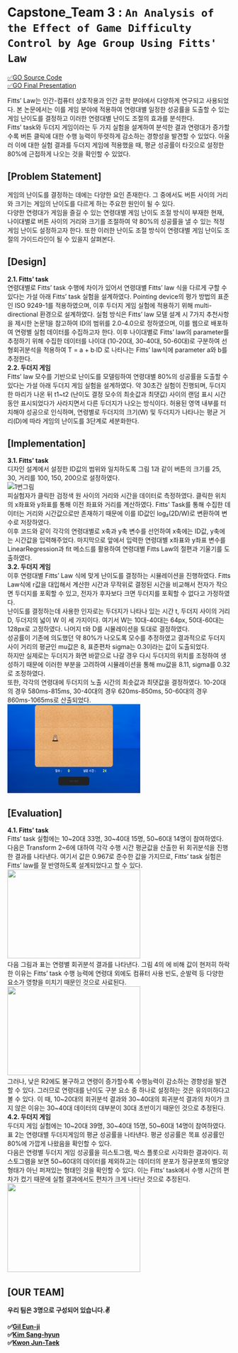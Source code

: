 # Capstone_Team 3 : `An Analysis of the Effect of Game Difficulty Control by Age Group Using Fitts' Law` <br>
[&#9989;GO Source Code](https://github.com/lifeelj/Capstone_Team3/tree/master)<br>
[&#9989;GO Final Presentation](https://github.com/lifeelj/Capstone_Team3/blob/main/Final%20presentation%20_%20Team%203.pdf)<br>

Fitts’ Law는 인간-컴퓨터 상호작용과 인간 공학 분야에서 다양하게 연구되고 사용되었다. 본 논문에서는 이를 게임 분야에 적용하여 연령대별 일정한 성공률을 도출할 수 있는 게임 난이도를 결정하고 이러한 연령대별 난이도 조절의 효과를 분석한다.<br>
Fitts’ task와 두더지 게임이라는 두 가지 실험을 설계하여 분석한 결과 연령대가 증가할수록 버튼 클릭에 대한 수행 능력이 뚜렷하게 감소하는 경향성을 발견할 수 있었다. 아울러 이에 대한 실험 결과를 두더지 게임에 적용했을 때, 평균 성공률이 타깃으로 설정한 80%에 근접하게 나오는 것을 확인할 수 있었다. 

## [Problem Statement]
게임의 난이도를 결정하는 데에는 다양한 요인 존재한다. 그 중에서도 버튼 사이의 거리와 크기는 게임의 난이도를 다르게 하는 주요한 원인이 될 수 있다. <br>
다양한 연령대가 게임을 즐길 수 있는 연령대별 게임 난이도 조절 방식이 부재한 현재, 나이대별로 버튼 사이의 거리와 크기를 조절하여 약 80%의 성공률을 낼 수 있는 적정 게임 난이도 설정하고자 한다. 또한 이러한 난이도 조절 방식이 연령대별 게임 난이도 조절의 가이드라인이 될 수 있을지 살펴본다.

## [Design]
**2.1. Fitts’ task <br>**
연령대별로 Fitts’ task 수행에 차이가 있어서 연령대별 Fitts’ law 식을 다르게 구할 수 있다는 가설 아래 Fitts’ task 실험을 설계하였다. Pointing device의 평가 방법의 표준인 ISO 9249-1를 적용하였으며, 이후 두더지 게임 실험에 적용하기 위해 multi-directional 환경으로 설계하였다. 실험 방식은 Fitts’ law 모델 설계 시 7가지 추천사항을 제시한 논문1을 참고하여
ID의 범위를 2.0-4.0으로 정하였으며, 이를 웹으로 배포하여 연령별 실험 데이터를 수집하고자 한다.  이후 나이대별로 Fitts’ law의 parameter를 추정하기 위해 수집한 데이터를 나이대 (10-20대, 30-40대, 50-60대)로 구분하여 선형회귀분석을 적용하여 T = a + b∙ID 로 나타나는 Fitts’ law식에 parameter a와 b를 추정한다. <br>
**2.2. 두더지 게임<br>**
Fitts’ law 모수를 기반으로 난이도를 모델링하여 연령대별 80%의 성공률을 도출할 수 있다는 가설 아래 두더지 게임 실험을 설계하였다. 약 30초간 실험이 진행되며, 두더지 한 마리가 나온 뒤 t1~t2 (난이도 결정 모수의 최솟값과 최댓값) 사이의 랜덤 표시 시간 동안 표시되었다가 사라지면서 다른 두더지가 나오는 방식이다. 허용된 영역 내부를 터치해야 성공으로 인식하며, 연령별로 두더지의 크기(W) 및 두더지가 나타나는 평균 거리(D)에 따라 게임의 난이도를 3단계로 세분화한다. 

## [Implementation]
**3.1. Fitts’ task <br>**
디자인 설계에서 설정한 ID값의 범위와 일치하도록 그림 1과 같이 버튼의 크기를 25, 30, 거리를 100, 150, 200으로 설정하였다. <br>
![1번그림](https://user-images.githubusercontent.com/55980214/102497418-f8132b80-40bb-11eb-8a2e-618c8291a7d5.png) <br>
피실험자가 클릭한 검정색 원 사이의 거리와 시간을 데이터로 측정하였다. 클릭한 위치의 x좌표와 y좌표를 통해 이전 좌표와 거리를 계산하였다. Fitts' Task를 통해 수집한 데이터는 거리와 시간값으로만 존재하기 때문에 이를 ID값인 log₂(2D/W)로 변환하여 변수로 저장하였다. <br>
이후 코드와 같이 각각의 연령대별로 x축과 y축 변수를 선언하여 x축에는 ID값, y축에는 시간값을 입력해주었다. 마지막으로 앞에서 입력한 연령대별 x좌표와 y좌표 변수를 LinearRegression과 fit 메소드를 활용하여 연령대별 Fitts Law의 절편과 기울기를 도출하였다.
 <br>
**3.2. 두더지 게임<br>**
이후 연령대별 Fitts’ Law 식에 맞게 난이도를 결정하는 시뮬레이션을 진행하였다. Fitts Law식에 r값을 대입해서 계산한 시간과 무작위로 결정된 시간을 비교해서 전자가 작으면 두더지를 포획할 수 있고, 전자가 후자보다 크면 두더지를 포획할 수 없다고 가정하였다. <br>
난이도를 결정하는데 사용한 인자로는 두더지가 나타나 있는 시간 t, 두더지 사이의 거리 D, 두더지의 넓이 W 이 세 가지이다. 여기서 W는 10대-40대는 64px, 50대-60대는 128px로 고정하였다. 나머지 t와 D를 시뮬레이션을 토대로 결정하였다. <br>
성공률이 기존에 의도했던 약 80%가 나오도록 모수를 추정하였고 결과적으로 두더지 사이 거리의 평균인 mu값은 8, 표준편차 sigma는 0.3이라는 값이 도출되었다. <br>
하지만 실제로는 두더지가 화면 바깥으로 나갈 경우 다시 두더지의 위치를 조정하여 생성하기 때문에 이러한 부분을 고려하여 시뮬레이션을 통해 mu값을 8.11, sigma를 0.32로 조정하였다. 
<br>
또한, 각각의 연령대에 두더지의 노출 시간의 최솟값과 최댓값을 결정하였다. 10-20대의 경우 580ms-815ms, 30-40대의 경우 620ms-850ms, 50-60대의 경우 860ms-1065ms로 산출되었다. <br>
<img src="./Image/2번그림.PNG" width="300" height="200">
<br>

## [Evaluation]
**4.1. Fitts’ task <br>**
Fitts’ task 실험에는 10~20대 33명, 30~40대 15명, 50~60대 14명이 참여하였다. 다음은 Transform 2~6에 대하여 각각 수행 시간 평균값을 산출한 뒤 회귀분석을 진행한 결과를 나타낸다. 여기서  값은 0.967로 준수한 값을 가지므로, Fitts’ task 실험은 Fitts’ law를 잘 반영하도록 설계되었다고 할 수 있다. <br>
<img src="./Image/4번.PNG" width="300" height="200"> <br>
다음 그림과 표는 연령별 회귀분석 결과를 나타낸다. 그림 4의  에 비해 값이 현저히 하락한 이유는 Fitts’ task 수행 능력에 연령대 외에도 컴퓨터 사용 빈도, 순발력 등 다양한 요소가 영향을 미치기 때문인 것으로 사료된다. <br>
<img src="./Image/5번.PNG" width="300" height="200"> <br>
그러나, 낮은  R2에도 불구하고 연령이 증가할수록 수행능력이 감소하는 경향성을 발견할 수 있다. 그러므로 연령대를 난이도 구분 요소 중 하나로 설정하는 것은 유의미하다고 볼 수 있다. 이 때, 10~20대의 회귀분석 결과와 30~40대의 회귀분석 결과의 차이가 크지 않은 이유는 30~40대 데이터의 대부분이 30대 초반이기 때문인 것으로 추정된다.
**4.2. 두더지 게임<br>**
두더지 게임 실험에는 10~20대 39명, 30~40대 15명, 50~60대 14명이 참여하였다. 표 2는 연령대별 두더지게임의 평균 성공률을 나타낸다. 평균 성공률은 목표 성공률인 80%에 가깝게 나왔음을 확인할 수 있다. <br>
다음은 연령별 두더지 게임 성공률을 히스토그램, 박스 플롯으로 시각화한 결과이다. 히스토그램을 보면 50~60대의 데이터를 제외하고는 데이터의 분포가 정규분포의 벨모양 형태가 아닌 퍼져있는 형태인 것을 확인할 수 있다. 이는 Fitts’ task에서 수행 시간의 편차가 컸기 때문에 실험 결과에서도 편차가 크게 나타난 것으로 추정된다.<br>
<img src="./Image/6번.PNG" width="300" height="200"> <br>

## [OUR TEAM]
**우리 팀은 3명으로 구성되어 있습니다.&#9996;** <br>

**&#9989;[Gil Eun-ji](https://github.com/EunJiGil)<br>
&#9989;[Kim Sang-hyun](https://github.com/haan823)<br>
&#9989;[Kwon Jun-Taek](https://github.com/lifeelj)<br>**
